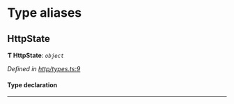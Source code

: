 

# Type aliases

<a id="httpstate"></a>

##  HttpState

**Ƭ HttpState**: *`object`*

*Defined in [http/types.ts:9](https://github.com/polkadot-js/api/blob/e79c6d8/packages/rpc-provider/src/http/types.ts#L9)*

#### Type declaration

___

